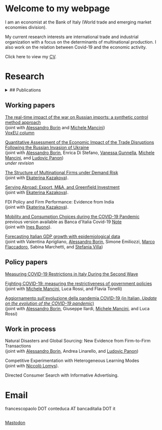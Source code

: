 # Welcome to my webpage

I am an economist at the Bank of Italy (World trade and emerging market economies division).

My current research interests are international trade and industrial organization with a focus on the determinants of multinational production. I also work on the relation between Covid-19 and the economic activity.

Click here to view my <a href="https://github.com/fpaoloconteduca/fpaoloconteduca.github.io/blob/main/CV.pdf" target ="_blank">CV</a>.

# Research

<details><summary>## Publications</summary>

<a href= "https://www.sciencedirect.com/science/article/abs/pii/S0169023X22000672">3. Reasoning on Company Takeovers: From Tactic to Strategy</a><br>(joint with Luigi Bellomarini, Lorenzo Bencivelli, Claudia Biancotti, Livia Blasi, Andrea Gentili, Rosario Laurendi, Davide Magnanimi, Michele Savini Zangrandi, Flavia Tonelli, Stefano Ceri, Davide Benedetto, Markus Nissl, and Emanuel Sallinger).<br><b><i>Data & Knowledge Engineering, 141, 102073 (2022)</i></b><br>

<a href = "https://doi.org/10.1371/journal.pone.0272009">2. An epidemic model for SARS-COV-2 with self-adaptive containment measures</a><br>(joint with Sabina Marchetti, <a href = "http://www.tradeconomics.com/borin">Alessandro Borin</a>, Giuseppe Ilardi, Giorgio Guzzetta, Piero Poletti, Antonino Bella, Paola Stefanelli, Flavia Riccardo, Stefano Merler, Andrea Brandolini, Silvio Brusaferro).<br>
<b><i>PLOS One, vol. 17(7), e0272009 (2022)</i></b><br>
<a href = "https://zenodo.org/record/6668605#.YrAbOoXP3IV">Replication package</a><br>

<a href = "https://doi.org/10.1007/s40797-022-00197-0">1. A new dataset for local and national COVID-19-related restrictions in Italy</a> (joint with <a href = "http://www.tradeconomics.com/borin">Alessandro Borin</a>). <br><b><i>The Italian Economic Journal, vol. 8(2), pp. 435 – 470 (2022)</i></b><br>
<a href = "https://www.dropbox.com/sh/s6j0eb12ipsomc4/AAAfAeoAJch9Nf8pBUlrfBNma?dl=0">Data</a>

</details>

## Working papers

<a href = "https://www.econstor.eu/handle/10419/266330">The real-time impact of the war on Russian imports: a synthetic control method approach</a><br>(joint with <a href = "http://www.tradeconomics.com/borin">Alessandro Borin</a> and <a href = "http://www.tradeconomics.com/mancini">Michele Mancini</a>)<br>
<a href = "https://cepr.org/voxeu/columns/impact-war-russian-imports-counterfactual-analysis">VoxEU column</a>

<a href = "https://www.bancaditalia.it/pubblicazioni/qef/2022-0700/QEF_700_22.pdf">Quantitative Assessment of the Economic Impact of the Trade Disruptions Following the Russian Invasion of Ukraine</a><br>(joint with <a href = "http://www.tradeconomics.com/borin">Alessandro Borin</a>, Enrica Di Stefano, <a href = "https://sites.google.com/site/vanessagunnella/">Vanessa Gunnella</a>, <a href = "http://www.tradeconomics.com/mancini">Michele Mancini</a>, and <a href = "https://sites.google.com/site/ludovicpanon/home">Ludovic Panon</a>)<br>
<i>under revision</i>   

<a href = "https://drive.google.com/file/d/12a7-yrnwIpMa19hrOaZMtwdSoxmmFGnP/view">The Structure of Multinational Firms under Demand Risk</a><br>(joint with <a href = "https://ekaterinakazakova.com/"> Ekaterina Kazakova</a>).

<a href = "https://drive.google.com/file/d/1rWhlbiC8pCSQvjzhEfCo6I7vKjZqfTow/view">Serving Abroad: Export, M&A, and Greenfield Investment</a><br>(joint with <a href = "https://ekaterinakazakova.com/"> Ekaterina Kazakova</a>).

FDI Policy and Firm Performance: Evidence from India<br>(joint with <a href = "https://ekaterinakazakova.com/"> Ekaterina Kazakova</a>).


<a href = "https://papers.ssrn.com/sol3/papers.cfm?abstract_id=3873765">Mobility and Consumption Choices during the COVID-19 Pandemic</a><br>
previous version available as Banca d'Italia Covid-19 <a href = "https://www.bancaditalia.it/pubblicazioni/note-covid-19/2020/Nota_Covid_Mobility_Before_Gvt_Restrictions_09112020.pdf">Note</a><br>(joint with <a href = "https://sites.google.com/site/inesbuono/home">Ines Buono</a>).

<a href = "https://www.bancaditalia.it/pubblicazioni/qef/2021-0664/index.html?com.dotmarketing.htmlpage.language=1">Forecasting Italian GDP growth with epidemiological data</a><br>(joint with Valentina Aprigliano, <a href = "http://www.tradeconomics.com/borin">Alessandro Borin</a>, Simone Emiliozzi, <a href = "https://sites.google.com/view/marcoflaccadoro/home">Marco Flaccadoro</a>, Sabina Marchetti, and <a href = "https://sites.google.com/site/stefaniavilla3">Stefania Villa</a>)



## Policy papers

<a href = "https://www.bancaditalia.it/pubblicazioni/note-covid-19/2021/mobility_restrictions_italy_second_wave.pdf">Measuring COVID-19 Restrictions in Italy During the Second Wave</a>

<!-- <a href = "https://www.sipotra.it/wp-content/uploads/2020/11/MOBILITY-BEFORE-GOVERNMENT-RESTRICTIONS-IN-THE-WAKE-OF-COVID-19.pdf">Mobility Before Government Restrictions in the Wake of COVID-19</a><br>(joint with <a href = "https://sites.google.com/site/inesbuono/home">Ines Buono</a>).-->

<a href = "https://www.bancaditalia.it/pubblicazioni/note-covid-19/2020/Nota_Lockdown_circolazione.pdf">Fighting COVID-19: measuring the restrictiveness of government policies</a><br>(joint with <a href = "http://www.tradeconomics.com/mancini">Michele Mancini</a>, Luca Rossi, and Flavia Tonelli)

<a href = "https://www.bancaditalia.it/pubblicazioni/note-covid-19/2020/Aggiornamento_evoluzione_pandemia_Covid_19-2020.07.20.pdf">Aggiornamento sull'evoluzione della pandemia COVID-19 (in Italian, <i>Update on the evolution of the COVID-19 pandemic</i>)</a><br>(joint with <a href = "http://www.tradeconomics.com/borin">Alessandro Borin</a>, Giuseppe Ilardi,  <a href = "http://www.tradeconomics.com/mancini">Michele Mancini</a>, and Luca Rossi)
 

## Work in process

Natural Disasters and Global Sourcing: New Evidence from Firm-to-Firm Transactions<br>
(joint with <a href = "http://www.tradeconomics.com/borin">Alessandro Borin</a>, Andrea Linarello, and <a href = "https://sites.google.com/site/ludovicpanon/home">Ludovic Panon</a>)

Competitive Experimentation with Heterogeneous Learning Modes<br>(joint with <a href = "https://niccololomys.com/">Niccolò Lomys</a>). 

Directed Consumer Search with Informative Advertising.

# Email

francescopaolo DOT conteduca AT bancaditalia DOT it

<a href="https://www.revolvermaps.com/?target=enlarge&amp;i=0zc0mexk33u"><img src="//ra.revolvermaps.com/h/m/a/0/ff0000/128/0/0zc0mexk33u.png" width="1" height="1" alt="Map" style="border:0;"></a>



<a rel="me" href="https://econtwitter.net/@fpconteduca">Mastodon</a>

